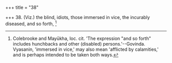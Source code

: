 +++
title = "38"

+++
38. (Viz.) the blind, idiots, those immersed in vice, the incurably diseased, and so forth, [^33] 


[^33]:  Colebrooke and Mayūkha, loc. cit. 'The expression "and so forth" includes hunchbacks and other (disabled) persons.'--Govinda. Vyasanin, 'immersed in vice,' may also mean 'afflicted by calamities,' and is perhaps intended to be taken both ways.
